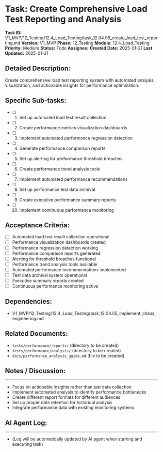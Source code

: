 # Task: Create Comprehensive Load Test Reporting and Analysis

**Task ID:** V1_MVP/12_Testing/12.4_Load_Testing/task_12.04.06_create_load_test_reporting.md
**Version:** V1_MVP
**Phase:** 12_Testing
**Module:** 12.4_Load_Testing
**Priority:** Medium
**Status:** Todo
**Assignee:**
**Created Date:** 2025-01-21
**Last Updated:** 2025-01-21

## Detailed Description:
Create comprehensive load test reporting system with automated analysis, visualization, and actionable insights for performance optimization.

## Specific Sub-tasks:
- [ ] 1. Set up automated load test result collection
- [ ] 2. Create performance metrics visualization dashboards
- [ ] 3. Implement automated performance regression detection
- [ ] 4. Generate performance comparison reports
- [ ] 5. Set up alerting for performance threshold breaches
- [ ] 6. Create performance trend analysis tools
- [ ] 7. Implement automated performance recommendations
- [ ] 8. Set up performance test data archival
- [ ] 9. Create executive performance summary reports
- [ ] 10. Implement continuous performance monitoring

## Acceptance Criteria:
- [ ] Automated load test result collection operational
- [ ] Performance visualization dashboards created
- [ ] Performance regression detection working
- [ ] Performance comparison reports generated
- [ ] Alerting for threshold breaches functional
- [ ] Performance trend analysis tools available
- [ ] Automated performance recommendations implemented
- [ ] Test data archival system operational
- [ ] Executive summary reports created
- [ ] Continuous performance monitoring active

## Dependencies:
- V1_MVP/12_Testing/12.4_Load_Testing/task_12.04.05_implement_chaos_engineering.md

## Related Documents:
- `tests/performance/reports/` (directory to be created)
- `tests/performance/analysis/` (directory to be created)
- `docs/performance_analysis_guide.md` (file to be created)

## Notes / Discussion:
---
* Focus on actionable insights rather than just data collection
* Implement automated analysis to identify performance bottlenecks
* Create different report formats for different audiences
* Set up proper data retention for historical analysis
* Integrate performance data with existing monitoring systems

## AI Agent Log:
---
* (Log will be automatically updated by AI agent when starting and executing task)
